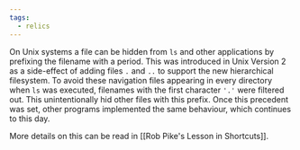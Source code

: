 ```yaml
---
tags:
  - relics
---
```

On Unix systems a file can be hidden from `ls` and other applications by prefixing the filename with a period.  This was introduced in Unix Version 2 as a side-effect of adding  files `.` and `..` to support the new hierarchical filesystem.  To avoid these navigation files appearing in every directory when `ls` was executed, filenames with the first character `'.'` were filtered out.  This unintentionally hid other files with this prefix. Once this precedent was set, other programs implemented the same behaviour, which continues to this day.

More details on this can be read in [[Rob Pike's Lesson in Shortcuts]].